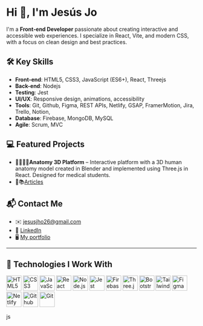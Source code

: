 # Hi 👋, I'm **Jesús Jo**

I'm a **Front‑end Developer** passionate about creating interactive and accessible web experiences. I specialize in React, Vite, and modern CSS, with a focus on clean design and best practices.

## 🛠️ Key Skills
- **Front‑end**: HTML5, CSS3, JavaScript (ES6+), React, Threejs
- **Back-end**: Nodejs
- **Testing**: Jest
- **UI/UX**: Responsive design, animations, accessibility
- **Tools**: Git, Github, Figma, REST APIs, Netlify, GSAP, FramerMotion, Jira, Trello, Notion, 
- **Database**: Firebase, MongoDB, MySQL
- **Agile**: Scrum, MVC

## 💻 Featured Projects
- 🩻👩🏼‍⚕️**Anatomy 3D Platform** – Interactive platform with a 3D human anatomy model created in Blender and implemented using Three.js in React. Designed for medical students.
- 🩻📚[Articles](https://buymeacoffee.com/jesusjo/hora-de-un-poco-de-color)

## 📬 Contact Me
- ✉️ jesusjho26@gmail.com  
- 🔗 [LinkedIn](https://www.linkedin.com/in/jesus-jo-255721210/)
- 🖥️ [My portfolio](https://jesusjoportfolio.netlify.app/)

---

## 🧰 Technologies I Work With
<p align="left">
  <img src="https://cdn.jsdelivr.net/gh/devicons/devicon/icons/html5/html5-original.svg" width="40" alt="HTML5"/>
  <img src="https://cdn.jsdelivr.net/gh/devicons/devicon/icons/css3/css3-original.svg" width="40" alt="CSS3"/>
  <img src="https://cdn.jsdelivr.net/gh/devicons/devicon/icons/javascript/javascript-original.svg" width="40" alt="JavaScript"/>
  <img src="https://cdn.jsdelivr.net/gh/devicons/devicon/icons/react/react-original.svg" width="40" alt="React"/>
  <img src="https://cdn.jsdelivr.net/gh/devicons/devicon/icons/nodejs/nodejs-original.svg" width="40" alt="Node.js"/>
  <img src="https://cdn.jsdelivr.net/gh/devicons/devicon/icons/jestjs/jestjs.svg" width="40" alt="Jest"/>
  <img src="https://cdn.jsdelivr.net/gh/devicons/devicon/icons/firebase/firebase-plain.svg" width="40" alt="Firebase"/>
  <img src="https://cdn.jsdelivr.net/gh/devicons/devicon/icons/threejs/threejs-original.svg" width="40" alt="Three.js"/>
  <img src="https://cdn.jsdelivr.net/gh/devicons/devicon/icons/bootstrap/bootstrap-original.svg" width="40" alt="Bootstrap"/>
  <img src="https://cdn.jsdelivr.net/gh/devicons/devicon/icons/tailwindcss/tailwindcss-original.svg" width="40" alt="Tailwind"/>
  <img src="https://cdn.jsdelivr.net/gh/devicons/devicon/icons/figma/figma-original.svg" width="40" alt="Figma"/>
  <img src="https://cdn.jsdelivr.net/gh/devicons/devicon/icons/netlify/netlify-original.svg" width="40" alt="Netlify"/>
  <img src="https://cdn.jsdelivr.net/gh/devicons/devicon/icons/github/github-original.svg" width="40" alt="Github"/>
  <img src="https://cdn.jsdelivr.net/gh/devicons/devicon/icons/git/git-original.svg" width="40" alt="Git"/>
</p>

js
